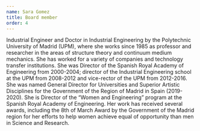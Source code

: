 ```yaml
---
name: Sara Gomez
title: Board member
order: 4
---
```


Industrial Engineer and Doctor in Industrial Engineering by the Polytechnic University of Madrid (UPM), where she works since 1985 as professor and researcher in the areas of structure theory and continuum medium mechanics. She has worked for a variety of companies and technology transfer institutions. She was Director of the Spanish Royal Academy of Engineering from 2000-2004; director of the Industrial Engineering school at the UPM from 2008-2012 and vice-rector of the UPM from 2012-2016. She was named General Director for Universities and Superior Artistic Disciplines for the Government of the Region of Madrid in Spain (2019-2020). She is Director of the “Women and Engineering” program at the Spanish Royal Academy of Engineering. Her work has received several awards, including the 8th of March Award by the Government of the Madrid region for her efforts to help women achieve equal of opportunity than men in Science and Research.